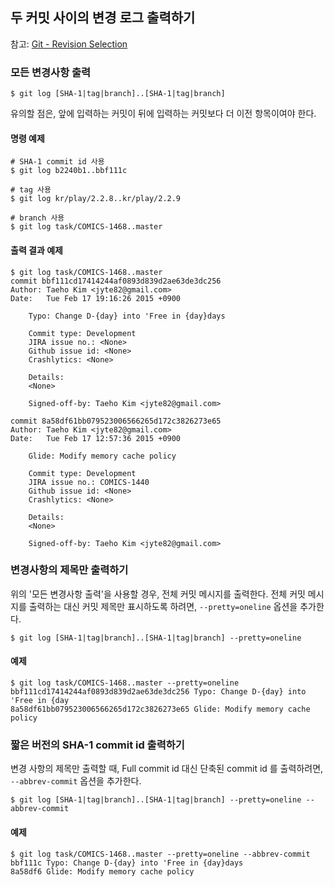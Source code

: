 ## 두 커밋 사이의 변경 로그 출력하기

참고: [Git - Revision Selection](http://git-scm.com/book/it/v2/Git-Tools-Revision-Selection)

### 모든 변경사항 출력


    $ git log [SHA-1|tag|branch]..[SHA-1|tag|branch]


유의할 점은, 앞에 입력하는 커밋이 뒤에 입력하는 커밋보다 더 이전 항목이여야 한다.

#### 명령 예제

    # SHA-1 commit id 사용
    $ git log b2240b1..bbf111c
  
    # tag 사용
    $ git log kr/play/2.2.8..kr/play/2.2.9
  
    # branch 사용
    $ git log task/COMICS-1468..master

#### 출력 결과 예제

    $ git log task/COMICS-1468..master
	commit bbf111cd17414244af0893d839d2ae63de3dc256
	Author: Taeho Kim <jyte82@gmail.com>
	Date:   Tue Feb 17 19:16:26 2015 +0900

	    Typo: Change D-{day} into 'Free in {day}days

	    Commit type: Development
	    JIRA issue no.: <None>
	    Github issue id: <None>
	    Crashlytics: <None>

	    Details:
	    <None>

	    Signed-off-by: Taeho Kim <jyte82@gmail.com>

	commit 8a58df61bb079523006566265d172c3826273e65
	Author: Taeho Kim <jyte82@gmail.com>
	Date:   Tue Feb 17 12:57:36 2015 +0900

	    Glide: Modify memory cache policy

	    Commit type: Development
	    JIRA issue no.: COMICS-1440
	    Github issue id: <None>
	    Crashlytics: <None>

	    Details:
	    <None>

	    Signed-off-by: Taeho Kim <jyte82@gmail.com>


### 변경사항의 제목만 출력하기

위의 '모든 변경사항 출력'을 사용할 경우, 전체 커밋 메시지를 출력한다. 전체 커밋 메시지를 출력하는 대신 커밋 제목만 표시하도록 하려면, `--pretty=oneline` 옵션을 추가한다.


    $ git log [SHA-1|tag|branch]..[SHA-1|tag|branch] --pretty=oneline


#### 예제

	$ git log task/COMICS-1468..master --pretty=oneline
	bbf111cd17414244af0893d839d2ae63de3dc256 Typo: Change D-{day} into 'Free in {day
	8a58df61bb079523006566265d172c3826273e65 Glide: Modify memory cache policy


### 짧은 버전의 SHA-1 commit id 출력하기

변경 사항의 제목만 출력할 때, Full commit id 대신 단축된 commit id 를 출력하려면, `--abbrev-commit` 옵션을 추가한다.


	$ git log [SHA-1|tag|branch]..[SHA-1|tag|branch] --pretty=oneline --abbrev-commit


#### 예제


	$ git log task/COMICS-1468..master --pretty=oneline --abbrev-commit
	bbf111c Typo: Change D-{day} into 'Free in {day}days
    8a58df6 Glide: Modify memory cache policy


